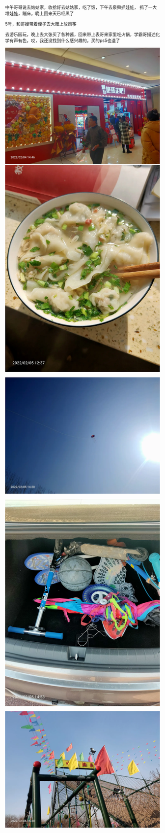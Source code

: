 中午哥哥说去姑姑家，收拾好去姑姑家，吃了饭，下午去泉舜抓娃娃，
抓了一大堆娃娃，蹦床，晚上回来天已经黑了



5号，和哥嫂带着侄子去大雁上放风筝

去游乐园玩，晚上去大张买了各种酱，回来带上表哥来家里吃火锅，学霸哥描述化学有声有色，哎，我还没找到什么感兴趣的，买的ps5也退了

![](../img/6904315-e58ae42e095fadf9.jpg)
![](../img/6904315-2fb7c1117b1e5124.jpg)

![](../img/6904315-43c1ea8c5859591f.jpg)

![](../img/6904315-484cbda6d85902e7.jpg)

![](../img/6904315-dd6cc66c26b881b7.jpg)
